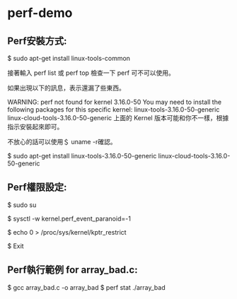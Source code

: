 # perf-demo

## Perf安裝方式:
$ sudo apt-get install linux-tools-common

接著輸入 perf list 或 perf top 檢查一下 perf 可不可以使用。

如果出現以下的訊息，表示還漏了些東西。

WARNING: perf not found for kernel 3.16.0-50
You may need to install the following packages for this specific kernel:
    linux-tools-3.16.0-50-generic
    linux-cloud-tools-3.16.0-50-generic
上面的 Kernel 版本可能和你不一樣，根據指示安裝起來即可。

不放心的話可以使用＄ uname -r確認。

$ sudo apt-get install linux-tools-3.16.0-50-generic linux-cloud-tools-3.16.0-50-generic

## Perf權限設定:
$ sudo su

$ sysctl -w kernel.perf_event_paranoid=-1

$ echo 0 > /proc/sys/kernel/kptr_restrict

$ Exit

## Perf執行範例 for array_bad.c:
$ gcc array_bad.c -o array_bad
$ perf stat ./array_bad
